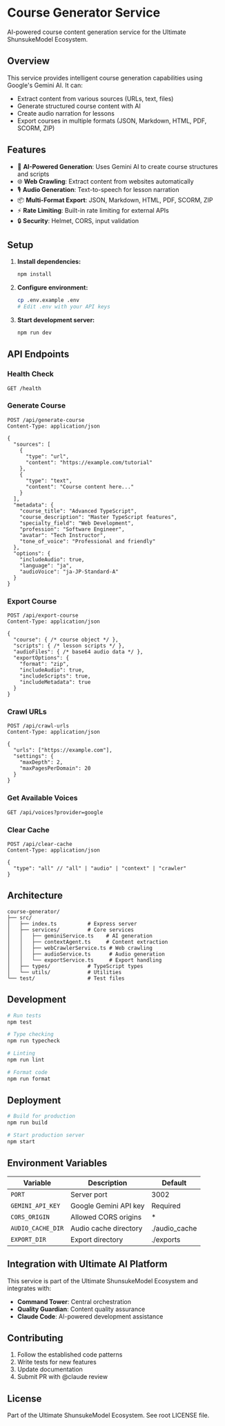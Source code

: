 # Course Generator Service

AI-powered course content generation service for the Ultimate ShunsukeModel Ecosystem.

## Overview

This service provides intelligent course generation capabilities using Google's Gemini AI. It can:

- Extract content from various sources (URLs, text, files)
- Generate structured course content with AI
- Create audio narration for lessons
- Export courses in multiple formats (JSON, Markdown, HTML, PDF, SCORM, ZIP)

## Features

- 🤖 **AI-Powered Generation**: Uses Gemini AI to create course structures and scripts
- 🌐 **Web Crawling**: Extract content from websites automatically
- 🎙️ **Audio Generation**: Text-to-speech for lesson narration
- 📦 **Multi-Format Export**: JSON, Markdown, HTML, PDF, SCORM, ZIP
- ⚡ **Rate Limiting**: Built-in rate limiting for external APIs
- 🔒 **Security**: Helmet, CORS, input validation

## Setup

1. **Install dependencies:**
   ```bash
   npm install
   ```

2. **Configure environment:**
   ```bash
   cp .env.example .env
   # Edit .env with your API keys
   ```

3. **Start development server:**
   ```bash
   npm run dev
   ```

## API Endpoints

### Health Check
```http
GET /health
```

### Generate Course
```http
POST /api/generate-course
Content-Type: application/json

{
  "sources": [
    {
      "type": "url",
      "content": "https://example.com/tutorial"
    },
    {
      "type": "text",
      "content": "Course content here..."
    }
  ],
  "metadata": {
    "course_title": "Advanced TypeScript",
    "course_description": "Master TypeScript features",
    "specialty_field": "Web Development",
    "profession": "Software Engineer",
    "avatar": "Tech Instructor",
    "tone_of_voice": "Professional and friendly"
  },
  "options": {
    "includeAudio": true,
    "language": "ja",
    "audioVoice": "ja-JP-Standard-A"
  }
}
```

### Export Course
```http
POST /api/export-course
Content-Type: application/json

{
  "course": { /* course object */ },
  "scripts": { /* lesson scripts */ },
  "audioFiles": { /* base64 audio data */ },
  "exportOptions": {
    "format": "zip",
    "includeAudio": true,
    "includeScripts": true,
    "includeMetadata": true
  }
}
```

### Crawl URLs
```http
POST /api/crawl-urls
Content-Type: application/json

{
  "urls": ["https://example.com"],
  "settings": {
    "maxDepth": 2,
    "maxPagesPerDomain": 20
  }
}
```

### Get Available Voices
```http
GET /api/voices?provider=google
```

### Clear Cache
```http
POST /api/clear-cache
Content-Type: application/json

{
  "type": "all" // "all" | "audio" | "context" | "crawler"
}
```

## Architecture

```
course-generator/
├── src/
│   ├── index.ts          # Express server
│   ├── services/         # Core services
│   │   ├── geminiService.ts    # AI generation
│   │   ├── contextAgent.ts     # Content extraction
│   │   ├── webCrawlerService.ts # Web crawling
│   │   ├── audioService.ts      # Audio generation
│   │   └── exportService.ts     # Export handling
│   ├── types/            # TypeScript types
│   └── utils/            # Utilities
└── test/                 # Test files
```

## Development

```bash
# Run tests
npm test

# Type checking
npm run typecheck

# Linting
npm run lint

# Format code
npm run format
```

## Deployment

```bash
# Build for production
npm run build

# Start production server
npm start
```

## Environment Variables

| Variable | Description | Default |
|----------|-------------|---------|
| `PORT` | Server port | 3002 |
| `GEMINI_API_KEY` | Google Gemini API key | Required |
| `CORS_ORIGIN` | Allowed CORS origins | * |
| `AUDIO_CACHE_DIR` | Audio cache directory | ./audio_cache |
| `EXPORT_DIR` | Export directory | ./exports |

## Integration with Ultimate AI Platform

This service is part of the Ultimate ShunsukeModel Ecosystem and integrates with:

- **Command Tower**: Central orchestration
- **Quality Guardian**: Content quality assurance
- **Claude Code**: AI-powered development assistance

## Contributing

1. Follow the established code patterns
2. Write tests for new features
3. Update documentation
4. Submit PR with @claude review

## License

Part of the Ultimate ShunsukeModel Ecosystem. See root LICENSE file.